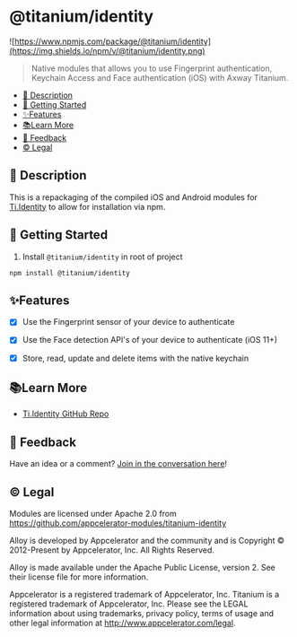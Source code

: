 # @titanium/identity

![https://www.npmjs.com/package/@titanium/identity](https://img.shields.io/npm/v/@titanium/identity.png)


> Native modules that allows you to use Fingerprint authentication, Keychain Access and Face authentication (iOS) with Axway Titanium.

- [📝 Description](#-Description)
- [🚀 Getting Started](#-Getting-Started)
- [✨Features](#Features)
- [📚Learn More](#Learn-More)
- [📣 Feedback](#-Feedback)
- [©️ Legal](#️-Legal)


## 📝 Description

This is a repackaging of the compiled iOS and Android modules for [Ti.Identity](https://github.com/appcelerator-modules/titanium-identity) to allow for installation via npm.

## 🚀 Getting Started

1. Install `@titanium/identity` in root of project

```
npm install @titanium/identity
```


## ✨Features

* [x] Use the Fingerprint sensor of your device to authenticate
* [x] Use the Face detection API's of your device to authenticate (iOS 11+)
* [x] Store, read, update and delete items with the native keychain


## 📚Learn More

- [Ti.Identity GitHub Repo](https://github.com/appcelerator-modules/titanium-identity)

## 📣 Feedback

Have an idea or a comment?  [Join in the conversation here](https://github.com/brentonhouse/titanium-identity/issues)! 

## ©️ Legal

Modules are licensed under Apache 2.0 from https://github.com/appcelerator-modules/titanium-identity

Alloy is developed by Appcelerator and the community and is Copyright © 2012-Present by Appcelerator, Inc. All Rights Reserved.

Alloy is made available under the Apache Public License, version 2. See their license file for more information.

Appcelerator is a registered trademark of Appcelerator, Inc. Titanium is a registered trademark of Appcelerator, Inc. Please see the LEGAL information about using trademarks, privacy policy, terms of usage and other legal information at http://www.appcelerator.com/legal.